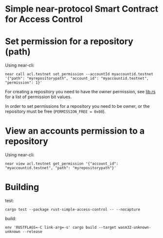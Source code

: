 Simple near-protocol Smart Contract for Access Control
======================================================

# Set permission for a repository (path)

Using near-cli:

`near call acl.testnet set_permission --accountId myaccountid.testnet '{"path": "myrepositorypath", "account_id": "myaccountid.testnet", "permission": 1}'`

For creating a repository you need to have the owner permission, see [lib.rs](src/lib.rs) for a list of permission bit values.

In order to set permissions for a repository you need to be owner, or the repository must be free (`PERMISSION_FREE = 0x08`).

# View an accounts permission to a repository

Using near-cli:

`near view acl.testnet get_permission '{"account_id": "myaccountid.testnet", "path": "myrepositorypath"}'`

# Building

test:

`cargo test --package rust-simple-access-control -- --nocapture`

build:

`env 'RUSTFLAGS=-C link-arg=-s' cargo build --target wasm32-unknown-unknown --release`
